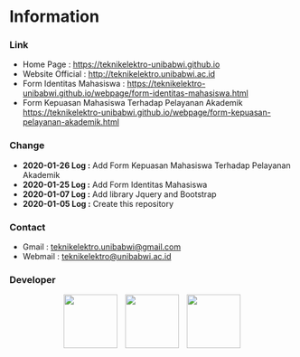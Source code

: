 # Information
### Link
* Home Page : https://teknikelektro-unibabwi.github.io
* Website Official : http://teknikelektro.unibabwi.ac.id
* Form Identitas Mahasiswa : https://teknikelektro-unibabwi.github.io/webpage/form-identitas-mahasiswa.html
* Form Kepuasan Mahasiswa Terhadap Pelayanan Akademik https://teknikelektro-unibabwi.github.io/webpage/form-kepuasan-pelayanan-akademik.html
### Change
* **2020-01-26 Log :** Add Form Kepuasan Mahasiswa Terhadap Pelayanan Akademik
* **2020-01-25 Log :** Add Form Identitas Mahasiswa
* **2020-01-07 Log :** Add library Jquery and Bootstrap
* **2020-01-05 Log :** Create this repository
### Contact
* Gmail : teknikelektro.unibabwi@gmail.com
* Webmail : teknikelektro@unibabwi.ac.id
### Developer
<div style="display: flex; flex-flow: row; align-items: center; justify-content: center;">
  <a href="https://github.com/ardirjs">
    <img width="95" height="95" src="https://avatars0.githubusercontent.com/u/47668013?s=460&v=4"></img>
  </a>
  <a>&emsp;</a>
  <a href="https://github.com/teknikelektro-unibabwi">
    <img width="95" height="95" src="https://avatars1.githubusercontent.com/u/60310758?s=460&v=4"></img>
  </a>
  <a>&emsp;</a>
  <a href="https://github.com/megabot-ijen">
    <img width="95" height="95" src="https://avatars3.githubusercontent.com/u/49744627?s=200&v=4"></img>
  </a>
</div>
